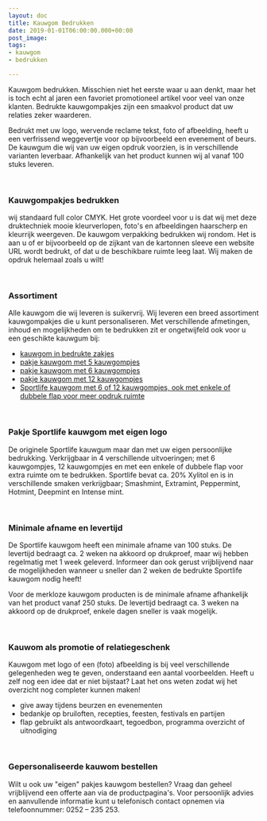 ```yaml
---
layout: doc
title: Kauwgom Bedrukken
date: 2019-01-01T06:00:00.000+00:00
post_image: 
tags:
- kauwgom
- bedrukken

---
```

<p>Kauwgom bedrukken. Misschien niet het eerste waar u aan denkt, maar het is toch echt al jaren een favoriet promotioneel artikel voor veel van onze klanten. Bedrukte kauwgompakjes zijn een smaakvol product dat uw relaties zeker waarderen.</p>

<p>Bedrukt met uw logo, wervende reclame tekst, foto of afbeelding, heeft u een verfrissend weggevertje voor op bijvoorbeeld een evenement of beurs. De kauwgum die wij van uw eigen opdruk voorzien, is in verschillende varianten leverbaar. Afhankelijk van het product kunnen wij al vanaf 100 stuks leveren.</p>
<br>

<h3 class="pdp">Kauwgompakjes bedrukken</h3>
<p>  
<p> wij standaard full color CMYK. Het grote voordeel voor u is dat wij met deze druktechniek mooie kleurverlopen, foto's en afbeeldingen haarscherp en kleurrijk weergeven. De kauwgom verpakking bedrukken wij rondom. Het is aan u of er bijvoorbeeld op de zijkant van de kartonnen sleeve een website URL wordt bedrukt, of dat u de beschikbare ruimte leeg laat. Wij maken de opdruk helemaal zoals u wilt!</p>
<br>

<h3 class="pdp">Assortiment</h3>
<p>  
<p>Alle kauwgom die wij leveren is suikervrij. Wij leveren een breed assortiment kauwgompakjes die u kunt personaliseren. Met verschillende afmetingen, inhoud en mogelijkheden om te bedrukken zit er ongetwijfeld ook voor u een geschikte kauwgum bij:</p>

<ul>
<li><a class="blue" href="https://www.allpremiums.nl/kauwgom-in-zakje-bedrukken/" title="kauwgom in bedrukte zakjes">kauwgom in bedrukte zakjes</a></li>

<li><a class="blue" href="https://www.allpremiums.nl/pakje-kauwgom-bedrukken/" title="pakje kauwgom met 5 kauwgompjes">pakje kauwgom met 5 kauwgompjes</a></li>

<li><a class="blue" href="https://www.allpremiums.nl/kauwgom-verpakking-bedrukken/" title="pakje kauwgom met 6 kauwgompjes">pakje kauwgom met 6 kauwgompjes</a></li>

<li><a class="blue" href="https://www.allpremiums.nl/kauwgom-laten-bedrukken/" title="pakje kauwgom met 12 kauwgompjes">pakje kauwgom met 12 kauwgompjes</a></li>

<li><a class="blue" href="https://www.allpremiums.nl/sportlife-kauwgom-bedrukken/" title="sportlife kauwgom bedrukken">Sportlife kauwgom met 6 of 12 kauwgompjes, ook met enkele of dubbele flap voor meer opdruk ruimte</a></li>
</ul>
<br>

<h3 class="pdp">Pakje Sportlife kauwgom met eigen logo</h3>
<p>  
<p>De originele Sportlife kauwgum maar dan met uw eigen persoonlijke bedrukking. Verkrijgbaar in 4 verschillende uitvoeringen; met 6 kauwgompjes, 12 kauwgompjes en met een enkele of dubbele flap voor extra ruimte om te bedrukken. Sportlife bevat ca. 20% Xylitol en is in verschillende smaken verkrijgbaar; Smashmint, Extramint, Peppermint, Hotmint, Deepmint en Intense mint.</p>
<br>

<h3 class="pdp">Minimale afname en levertijd</h3>
<p>  
<p>De Sportlife kauwgom heeft een minimale afname van 100 stuks. De levertijd bedraagt ca. 2 weken na akkoord op drukproef, maar wij hebben regelmatig met 1 week geleverd. Informeer dan ook gerust vrijblijvend naar de mogelijkheden wanneer u sneller dan 2 weken de bedrukte Sportlife kauwgom nodig heeft!</p>

<p>Voor de merkloze kauwgom producten is de minimale afname afhankelijk van het product vanaf 250 stuks. De levertijd bedraagt ca. 3 weken na akkoord op de drukproef, enkele dagen sneller is vaak mogelijk.</p>
<br>

<h3 class="pdp">Kauwom als promotie of relatiegeschenk</h3>
<p>  
<p>Kauwgom met logo of een (foto) afbeelding is bij veel verschillende gelegenheden weg te geven, onderstaand een aantal voorbeelden. Heeft u zelf nog een idee dat er niet bijstaat? Laat het ons weten zodat wij het overzicht nog completer kunnen maken!</p>

<ul>
<li>give away tijdens beurzen en evenementen</li>
<li>bedankje op bruiloften, recepties, feesten, festivals en partijen</li>
<li>flap gebruikt als antwoordkaart, tegoedbon, programma overzicht of uitnodiging</li>
</ul>
<br>  
  
<h3 class="pdp">Gepersonaliseerde kauwom bestellen</h3>
<p>  
<p>Wilt u ook uw "eigen" pakjes kauwgom bestellen? Vraag dan geheel vrijblijvend een offerte aan via de productpagina's. Voor persoonlijk advies en aanvullende informatie kunt u telefonisch contact opnemen via telefoonnummer: 0252 – 235 253.</p>
